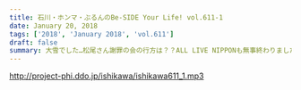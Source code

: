 ```yaml
---
title: 石川・ホンマ・ぶるんのBe-SIDE Your Life! vol.611-1
date: January 20, 2018
tags: ['2018', 'January 2018', 'vol.611']
draft: false
summary: 大雪でした…松尾さん謝罪の会の行方は？？ALL LIVE NIPPONも無事終わりました！MIURA
---
```


http://project-phi.ddo.jp/ishikawa/ishikawa611_1.mp3